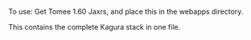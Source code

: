 To use:
Get Tomee 1.60 Jaxrs, and place this in the webapps directory.

This contains the complete Kagura stack in one file.